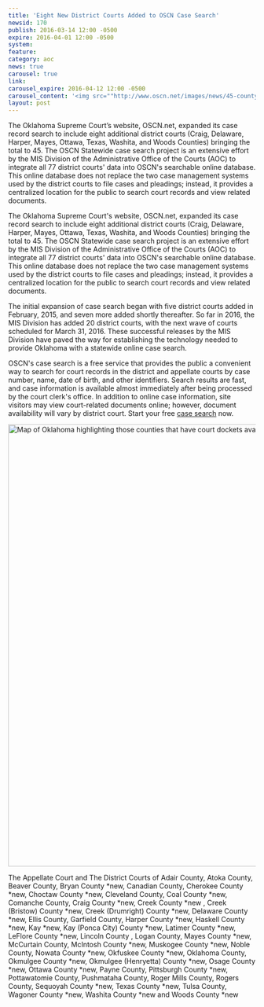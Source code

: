 ```yaml
---
title: 'Eight New District Courts Added to OSCN Case Search'
newsid: 170
publish: 2016-03-14 12:00 -0500
expire: 2016-04-01 12:00 -0500
system: 
feature: 
category: aoc
news: true
carousel: true
link: 
carousel_expire: 2016-04-12 12:00 -0500
carousel_content: '<img src=""http://www.oscn.net/images/news/45-county-case-search-carousel.jpg"" alt=""""/>'
layout: post
---
```

<p>
The Oklahoma Supreme Court’s website, OSCN.net, expanded its case record search to include eight additional district courts (Craig, Delaware, Harper, Mayes, Ottawa, Texas, Washita, and Woods Counties) bringing the total to 45.  The OSCN Statewide case search project is an extensive effort by the MIS Division of the Administrative Office of the Courts (AOC) to integrate all 77 district courts' data into OSCN's searchable online database. This online database does not replace the two case management systems used by the district courts to file cases and pleadings; instead, it provides a centralized location for the public to search court records and view related documents.
</p>
 <!--more-->
<p>The Oklahoma Supreme Court's website, OSCN.net, expanded its case record search to include eight additional district courts (Craig, Delaware, Harper, Mayes, Ottawa, Texas, Washita, and Woods Counties) bringing the total to 45.  The OSCN Statewide case search project is an extensive effort by the MIS Division of the Administrative Office of the Courts (AOC) to integrate all 77 district courts' data into OSCN's searchable online database. This online database does not replace the two case management systems used by the district courts to file cases and pleadings; instead, it provides a centralized location for the public to search court records and view related documents.</p>
<p>The initial expansion of case search began with five district courts added in February, 2015, and seven more added shortly thereafter. So far in 2016, the MIS Division has added 20 district courts, with the next wave of courts scheduled for March 31, 2016.  These successful releases by the MIS Division have paved the way for establishing the technology needed to provide Oklahoma with a statewide online case search.</p>
<p>OSCN's case search is a free service that provides the public a convenient way to search for court records in the district and appellate courts by case number, name, date of birth, and other identifiers. Search results are fast, and case information is available almost immediately after being processed by the court clerk's office.  In addition to online case information, site visitors may view court-related documents online; however, document availability will vary by district court.  Start your free <a href="http://www.oscn.net/dockets/Search.aspx" target="_blank">case search</a> now.</p>
<img src="/images/news/45-county-case-search.jpg" alt="Map of Oklahoma highlighting those counties that have court dockets available on oscn" style="width: 900px;"/>
<p>The Appellate Court and The District Courts of Adair County, Atoka County, Beaver County, Bryan County *new, Canadian County, Cherokee County *new, Choctaw County *new, Cleveland County, Coal County *new, Comanche County, Craig County *new, Creek County *new , Creek (Bristow) County *new, Creek (Drumright) County *new, Delaware County *new, Ellis County, Garfield County, Harper County *new, Haskell County *new, Kay *new, Kay (Ponca City) County *new, Latimer County *new, LeFlore County *new, Lincoln County , Logan County, Mayes County *new, McCurtain County, McIntosh County *new, Muskogee County *new, Noble County, Nowata County *new, Okfuskee County *new, Oklahoma County, Okmulgee County *new, Okmulgee (Henryetta) County *new, Osage County *new, Ottawa County *new, Payne County, Pittsburgh County *new, Pottawatomie County, Pushmataha County, Roger Mills County, Rogers County, Sequoyah County *new, Texas County *new, Tulsa County, Wagoner County *new, Washita County *new and Woods County *new</p>
